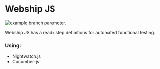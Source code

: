 # Webship JS


![example branch parameter.](https://github.com/webship/webship-js/actions/workflows/github-actions.yml/badge.svg?branch=1.0.x)


Webship JS has a ready step definitions for automated functional testing.

### Using:
* Nightwatch.js
* Cucumber-js
